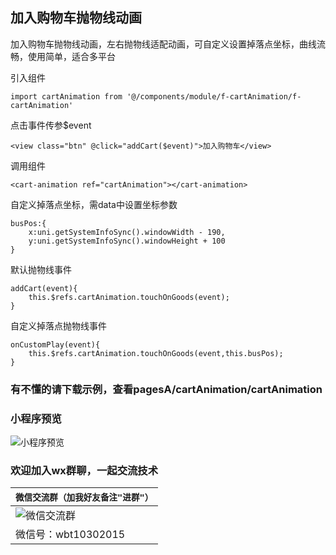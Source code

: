 ## 加入购物车抛物线动画

加入购物车抛物线动画，左右抛物线适配动画，可自定义设置掉落点坐标，曲线流畅，使用简单，适合多平台

引入组件
```
import cartAnimation from '@/components/module/f-cartAnimation/f-cartAnimation'
```

点击事件传参$event
```
<view class="btn" @click="addCart($event)">加入购物车</view>
```

调用组件
```
<cart-animation ref="cartAnimation"></cart-animation>
```

自定义掉落点坐标，需data中设置坐标参数
```
busPos:{
	x:uni.getSystemInfoSync().windowWidth - 190,
	y:uni.getSystemInfoSync().windowHeight + 100
}
```

默认抛物线事件
```
addCart(event){
	this.$refs.cartAnimation.touchOnGoods(event);
}
```

自定义掉落点抛物线事件
```
onCustomPlay(event){
	this.$refs.cartAnimation.touchOnGoods(event,this.busPos);
}
```

### 有不懂的请下载示例，查看pagesA/cartAnimation/cartAnimation

### 小程序预览
![小程序预览](https://img02.163.gg/img/1/48/59/7/1485907-nmnnmpjcdm.jpg!YM0000)

### 欢迎加入wx群聊，一起交流技术

| `微信交流群（加我好友备注"进群"）`                  |
|--------------------------- |
|![微信交流群](https://img02.163.gg/img/1/19/33/61/1193361-dtzzkprpse.jpg!YM0000)|
|微信号：wbt10302015|